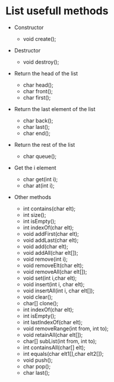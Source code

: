 List usefull methods 
======================

* Constructor 
    - void create();

* Destructor 
    - void destroy(); 

* Return the head of the list 
    - char head(); 
    - char front();
    - char first(); 
    
* Return the last element of the list
    - char back(); 
    - char last(); 
    - char end(); 

* Return the rest of the list 
    - char queue(); 
    
* Get the i element
    - char get(int i); 
    - char at(int i); 

* Other methods 
    - int contains(char elt);
    - int size(); 
    - int isEmpty(); 
    - int indexOf(char elt);
    - void addFirst(char elt);
    - void addLast(char elt);
    - void add(char elt);
    - void addAll(char elt[]); 
    - void remove(int i);
    - void removeElt(char elt);
    - void removeAll(char elt[]);
    - void set(int i,char elt);
    - void insert(int i, char elt);
    - void insertAll(int i, char elt[]);
    - void clear(); 
    - char[] clone();
    - int indexOf(char elt);
    - int isEmpty(); 
    - int lastIndexOf(char elt);
    - void removeRange(int from, int to);
    - void retainAll(char elt[]);
    - char[] subList(int from, int to);
    - int containsAll(char[] elt);
    - int equals(char elt1[],char elt2[]);
    - void push();
    - char pop(); 
    - char last(); 

